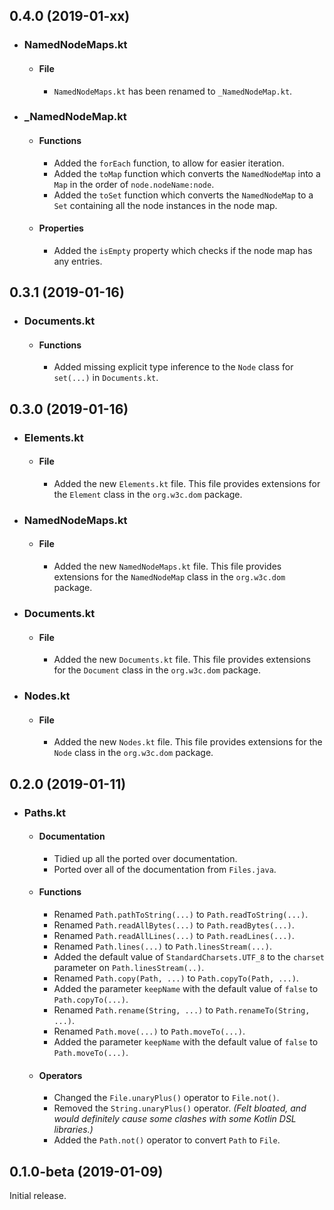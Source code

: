 ## 0.4.0 (2019-01-xx)

* ### NamedNodeMaps.kt
  * #### File
    * `NamedNodeMaps.kt` has been renamed to `_NamedNodeMap.kt`.

* ### _NamedNodeMap.kt
  * #### Functions
    * Added the `forEach` function, to allow for easier iteration.
    * Added the `toMap` function which converts the `NamedNodeMap` into a `Map` in the order of `node.nodeName:node`.
    * Added the `toSet` function which converts the `NamedNodeMap` to a `Set` containing all the node instances in the node map.

  * #### Properties
    * Added the `isEmpty` property which checks if the node map has any entries.

## 0.3.1 (2019-01-16)

* ### Documents.kt
  * #### Functions
    * Added missing explicit type inference to the `Node` class for `set(...)` in `Documents.kt`.

## 0.3.0 (2019-01-16)

* ### Elements.kt
  * #### File
    * Added the new `Elements.kt` file. This file provides extensions for the `Element` class in the `org.w3c.dom` package.

* ### NamedNodeMaps.kt
  * #### File
    * Added the new `NamedNodeMaps.kt` file. This file provides extensions for the `NamedNodeMap` class in the `org.w3c.dom` package.

* ### Documents.kt
  * #### File
    * Added the new `Documents.kt` file. This file provides extensions for the `Document` class in the `org.w3c.dom` package.

* ### Nodes.kt
  * #### File
    * Added the new `Nodes.kt` file. This file provides extensions for the `Node` class in the `org.w3c.dom` package.

## 0.2.0 (2019-01-11)

* ### Paths.kt
  * #### Documentation
    * Tidied up all the ported over documentation.
    * Ported over all of the documentation from `Files.java`.

  * #### Functions
    * Renamed `Path.pathToString(...)` to `Path.readToString(...)`.
    * Renamed `Path.readAllBytes(...)` to `Path.readBytes(...)`.
    * Renamed `Path.readAllLines(...)` to `Path.readLines(...)`.
    * Renamed `Path.lines(...)` to `Path.linesStream(...)`.
    * Added the default value of `StandardCharsets.UTF_8` to the `charset` parameter on `Path.linesStream(..)`.
    * Renamed `Path.copy(Path, ...)` to `Path.copyTo(Path, ...)`.
    * Added the parameter `keepName` with the default value of `false` to `Path.copyTo(...)`.
    * Renamed `Path.rename(String, ...)` to `Path.renameTo(String, ...)`.
    * Renamed `Path.move(...)` to `Path.moveTo(...)`.
    * Added the parameter `keepName` with the default value of `false` to `Path.moveTo(...)`.

  * #### Operators
    * Changed the `File.unaryPlus()` operator to `File.not()`.
    * Removed the `String.unaryPlus()` operator. *(Felt bloated, and would definitely cause some clashes with some Kotlin DSL libraries.)*
    * Added the `Path.not()` operator to convert `Path` to `File`.

## 0.1.0-beta (2019-01-09)
Initial release.